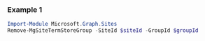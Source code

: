### Example 1
``` powershell
Import-Module Microsoft.Graph.Sites
Remove-MgSiteTermStoreGroup -SiteId $siteId -GroupId $groupId
```
